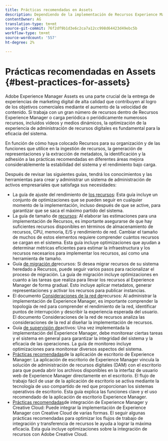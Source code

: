 ```yaml
---
title: Prácticas recomendadas en Assets
description: Dependiendo de la implementación de Recursos Experience Manager y de las funciones que utilice para la ingestión de recursos, la generación de representaciones y la extracción de metadatos, la identificación y la adhesión a las prácticas recomendadas en diferentes áreas mejora considerablemente la estabilidad del sistema y el rendimiento bajo carga.
contentOwner: AG
translation-type: tm+mt
source-git-commit: 76f2df9b1d3e6c2ca7a12cc998d64423d49ebc5b
workflow-type: tm+mt
source-wordcount: '557'
ht-degree: 2%

---
```



# Prácticas recomendadas en Assets {#best-practices-for-assets}

Adobe Experience Manager Assets es una parte crucial de la entrega de experiencias de marketing digital de alta calidad que contribuyen al logro de los objetivos comerciales mediante el aumento de la velocidad de contenido. Si trabaja con un gran número de recursos dentro de Recursos Experience Manager o carga periódica o periódicamente numerosos recursos, incluidos vídeos y medios dinámicos, la optimización de la experiencia de administración de recursos digitales es fundamental para la eficacia del sistema.

En función de cómo haya colocado Recursos para su organización y de las funciones que utilice en la ingestión de recursos, la generación de representaciones y la extracción de metadatos, la identificación y la adhesión a las prácticas recomendadas en diferentes áreas mejora considerablemente la estabilidad del sistema y el rendimiento bajo carga.

Después de revisar las siguientes guías, tendrá los conocimientos y las herramientas para crear y administrar un sistema de administración de activos empresariales que satisfaga sus necesidades:

* La guía de ajuste del rendimiento de [los recursos](/help/assets/performance-tuning-guidelines.md): Esta guía incluye un conjunto de optimizaciones que se pueden seguir en cualquier momento de la implementación, incluso después de que se active, para garantizar que se saca el máximo partido del sistema.
* La guía de tamaño de [recursos](/help/assets/assets-sizing-guide.md): Al elaborar las estimaciones para una implementación de Recursos, es importante asegurarse de que hay suficientes recursos disponibles en términos de almacenamiento de recursos, CPU, memoria, E/S y rendimiento de red. Cambiar el tamaño de muchos de estos elementos requiere comprender cuántos recursos se cargan en el sistema. Esta guía incluye optimizaciones que ayudan a determinar métricas eficientes para estimar la infraestructura y los recursos necesarios para implementar los recursos, así como una herramienta de tamaño.
* Guía [de migración de](/help/assets/assets-migration-guide.md)recursos: Si desea migrar recursos de su sistema heredado a Recursos, puede seguir varios pasos para racionalizar el proceso de migración. La guía de migración incluye optimizaciones en cuanto a las tareas que realiza para llevar los recursos al Experience Manager de forma gradual. Esto incluye aplicar metadatos, generar representaciones y activar los recursos para publicar instancias.
* El documento [Consideraciones de la red de](/help/assets/assets-network-considerations.md)recursos: Al administrar la implementación de Experience Manager, es importante comprender la topología de red para comprender el rendimiento de la red, identificar puntos de interrupción y describir la experiencia esperada del usuario. El documento Consideraciones de la red de recursos analiza las consideraciones de la red al diseñar la implementación de recursos.
* Guía [de supervisión de](/help/assets/assets-monitoring-best-practices.md)activos: Una vez implementada la implementación del Experience Manager, debe monitorear ciertas tareas y el sistema en general para garantizar la integridad del sistema y la eficacia de las operaciones. La guía de monitoreo incluye optimizaciones para monitorear diversos aspectos del sistema.
* [Prácticas recomendadas](https://docs.adobe.com/content/help/es-ES/experience-manager-desktop-app/using/introduction.translate.html)de la aplicación de escritorio de Experience Manager: La aplicación de escritorio de Experience Manager vincula la solución de administración de recursos digitales (DAM) con el escritorio para que pueda abrir los archivos disponibles en la interfaz de usuario web de Experience Manager directamente en el escritorio. El flujo de trabajo fácil de usar de la aplicación de escritorio se activa mediante la tecnología de uso compartido de red que proporcionan los sistemas operativos de escritorio. Esta guía explica las funciones clave y el uso recomendado de la aplicación de escritorio Experience Manager.
* [Prácticas recomendadas](/help/assets/aem-cc-integration-best-practices.md)de integración de Experience Manager y Creative Cloud: Puede integrar la implementación de Experience Manager con Creative Cloud de varias formas. El seguir algunas prácticas recomendadas para optimizar los flujos de trabajo de integración y transferencia de recursos le ayuda a lograr la máxima eficacia. Esta guía incluye optimizaciones sobre la integración de recursos con Adobe Creative Cloud.
